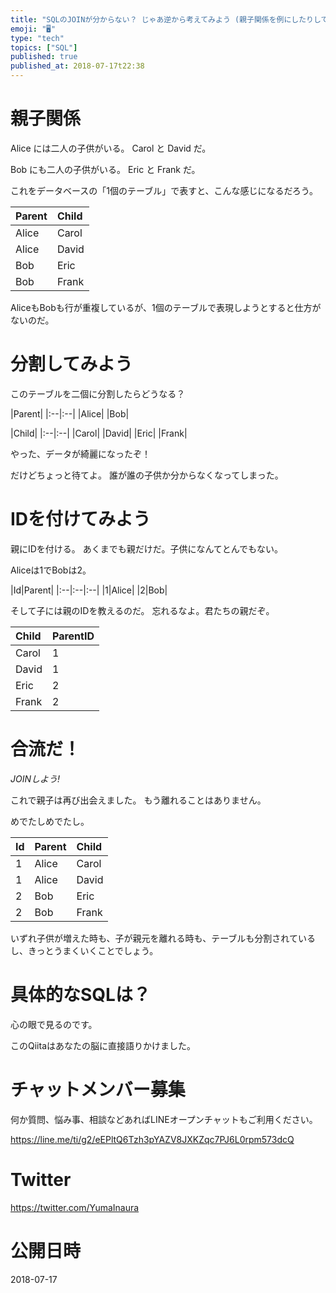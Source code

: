 ```yaml
---
title: "SQLのJOINが分からない？ じゃあ逆から考えてみよう (親子関係を例にしたりして) "
emoji: "🖥"
type: "tech"
topics: ["SQL"]
published: true
published_at: 2018-07-17t22:38
---
```


# 親子関係

Alice には二人の子供がいる。
Carol と David だ。

Bob にも二人の子供がいる。
Eric と Frank だ。

これをデータベースの「1個のテーブル」で表すと、こんな感じになるだろう。

|Parent|Child|
|:--|:--|
|Alice|Carol|
|Alice|David|
|Bob|Eric|
|Bob|Frank|

AliceもBobも行が重複しているが、1個のテーブルで表現しようとすると仕方がないのだ。


# 分割してみよう

このテーブルを二個に分割したらどうなる？


|Parent|
|:--|:--|
|Alice|
|Bob|

|Child|
|:--|:--|
|Carol|
|David|
|Eric|
|Frank|

やった、データが綺麗になったぞ！

だけどちょっと待てよ。
誰が誰の子供か分からなくなってしまった。

# IDを付けてみよう

親にIDを付ける。
あくまでも親だけだ。子供になんてとんでもない。

Aliceは1でBobは2。

|Id|Parent|
|:--|:--|:--|
|1|Alice|
|2|Bob|

そして子には親のIDを教えるのだ。
忘れるなよ。君たちの親だぞ。

|Child|ParentID|
|:--|:--|
|Carol|1|
|David|1|
|Eric|2|
|Frank|2|

# 合流だ！

*JOINしよう!*

これで親子は再び出会えました。
もう離れることはありません。

めでたしめでたし。

|Id|Parent|Child|
|:--|:--|:--|
|1|Alice|Carol|
|1|Alice|David|
|2|Bob|Eric|
|2|Bob|Frank|

いずれ子供が増えた時も、子が親元を離れる時も、テーブルも分割されているし、きっとうまくいくことでしょう。

# 具体的なSQLは？

心の眼で見るのです。

このQiitaはあなたの脳に直接語りかけました。









<!-- Update From Qiita API -->

# チャットメンバー募集


何か質問、悩み事、相談などあればLINEオープンチャットもご利用ください。

https://line.me/ti/g2/eEPltQ6Tzh3pYAZV8JXKZqc7PJ6L0rpm573dcQ





# Twitter


https://twitter.com/YumaInaura


<!-- Update From Qiita API -->



# 公開日時

2018-07-17
